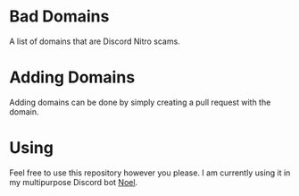# Bad Domains
A list of domains that are Discord Nitro scams.

# Adding Domains
Adding domains can be done by simply creating a pull request with the domain.

# Using
Feel free to use this repository however you please. I am currently using it in my multipurpose Discord bot [Noel](https://noel.bot).
